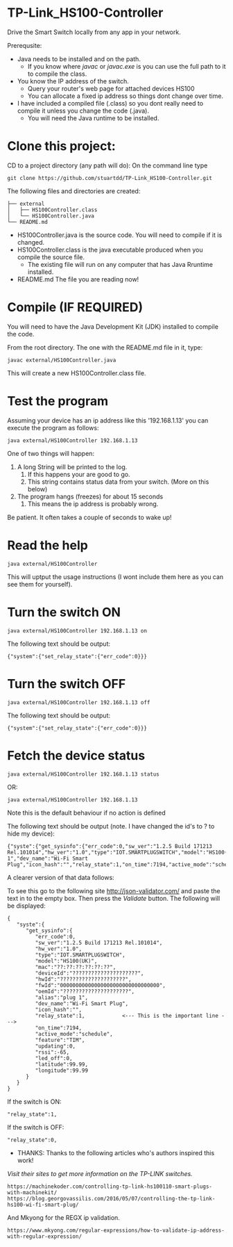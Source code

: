# TP-Link_HS100-Controller
Drive the Smart Switch locally from any app in your network.

Prerequsite: 
* Java needs to be installed and on the path.
  * If you know where *javac* or *javac.exe* is you can use the full path to it to compile the class.
* You know the IP address of the switch.
  * Query your router's web page for attached devices HS100
  * You can allocate a fixed ip address so things dont change over time.
* I have included a compiled file (.class) so you dont really need to compile it unless you change the code (.java).
  * You will need the Java runtime to be installed.

# Clone this project:
CD to a project directory (any path will do):
On the command line type
```
git clone https://github.com/stuartdd/TP-Link_HS100-Controller.git
```
The following files and directories are created:
```
├── external
│   ├── HS100Controller.class
│   └── HS100Controller.java
└── README.md
```
* HS100Controller.java is the source code. You will need to compile if it is changed.
* HS100Controller.class is the java executable produced when you compile the source file.
  * The existing file will run on any computer that has Java Rruntime installed.
* README.md The file you are reading now!

# Compile (IF REQUIRED)
You will need to have the Java Development Kit (JDK) installed to compile the code.

From the root directory. The one with the README.md file in it, type:
```
javac external/HS100Controller.java
```
This will create a new HS100Controller.class file.

# Test the program 
Assuming your device has an ip address like this '192.168.1.13' you can execute the program as follows:
```
java external/HS100Controller 192.168.1.13
```
One of two things will happen:

1. A long String will be printed to the log. 
   1. If this happens your are good to go.
   1. This string contains status data from your switch. (More on this below)
1. The program hangs (freezes) for about 15 seconds
   1. This means the ip address is probably wrong.

Be patient. It often takes a couple of seconds to wake up!
   
# Read the help
```
java external/HS100Controller
```
This will uptput the usage instructions (I wont include them here as you can see them for yourself).

# Turn the switch ON
```
java external/HS100Controller 192.168.1.13 on
```
The following text should be output:
```
{"system":{"set_relay_state":{"err_code":0}}}
```
# Turn the switch OFF
```
java external/HS100Controller 192.168.1.13 off
```
The following text should be output:
```
{"system":{"set_relay_state":{"err_code":0}}}
```
# Fetch the device status
```
java external/HS100Controller 192.168.1.13 status
```
OR:
```
java external/HS100Controller 192.168.1.13
```
Note this is the default behaviour if no action is defined

The following text should be output (note. I have changed the id's to ? to hide my device):
```
{"syste":{"get_sysinfo":{"err_code":0,"sw_ver":"1.2.5 Build 171213 Rel.101014","hw_ver":"1.0","type":"IOT.SMARTPLUGSWITCH","model":"HS100(UK)","mac":"??:??:??:??:??:??","deviceId":"?????????????????????","hwId":"?????????????????????","fwId":"00000000000000000000000000000000","oemId":"?????????????????????","alias":"plug 1","dev_name":"Wi-Fi Smart Plug","icon_hash":"","relay_state":1,"on_time":7194,"active_mode":"schedule","feature":"TIM","updating":0,"rssi":-65,"led_off":0,"latitude":99.99,"longitude":99.99}}}
```
A clearer version of that data follows:

To see this go to the following site http://json-validator.com/ and paste the text in to the empty box. Then press the *Validate* button. The following will be displayed:
```
{
   "syste":{
      "get_sysinfo":{
         "err_code":0,
         "sw_ver":"1.2.5 Build 171213 Rel.101014",
         "hw_ver":"1.0",
         "type":"IOT.SMARTPLUGSWITCH",
         "model":"HS100(UK)",
         "mac":"??:??:??:??:??:??",
         "deviceId":"?????????????????????",
         "hwId":"?????????????????????",
         "fwId":"00000000000000000000000000000000",
         "oemId":"?????????????????????",
         "alias":"plug 1",
         "dev_name":"Wi-Fi Smart Plug",
         "icon_hash":"",
         "relay_state":1,            <--- This is the important line --->
         "on_time":7194,
         "active_mode":"schedule",
         "feature":"TIM",
         "updating":0,
         "rssi":-65,
         "led_off":0,
         "latitude":99.99,
         "longitude":99.99
      }
   }
}
```
If the switch is ON:
```
"relay_state":1,
```
If the switch is OFF:
```
"relay_state":0,
```
* THANKS:
Thanks to the following articles who's authors inspired this work!

*Visit their sites to get more information on the TP-LINK switches.*
```
https://machinekoder.com/controlling-tp-link-hs100110-smart-plugs-with-machinekit/
https://blog.georgovassilis.com/2016/05/07/controlling-the-tp-link-hs100-wi-fi-smart-plug/
```
And Mkyong for the REGX ip validation.
```
https://www.mkyong.com/regular-expressions/how-to-validate-ip-address-with-regular-expression/
```

